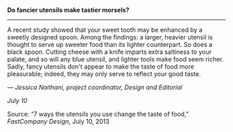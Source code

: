 **Do fancier utensils make tastier morsels?**

****

A recent study showed that your sweet tooth may be enhanced by a sweetly designed spoon. Among the findings: a larger, heavier utensil is thought to serve up sweeter food than its lighter counterpart. So does a black spoon. Cutting cheese with a knife imparts extra saltiness to your palate, and so will any blue utensil, and lighter tools make food seem richer. Sadly, fancy utensils don't appear to make the taste of food more pleasurable; indeed, they may only serve to reflect your good taste.

*—* *Jessica Naithani, project coordinator, Design and Editorial*

*July 10*

Source: “7 ways the utensils you use change the taste of food,” *FastCompany Design*, July 10, 2013 
